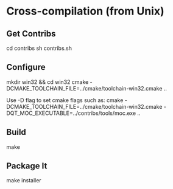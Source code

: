 # Cross-compilation (from Unix)

## Get Contribs
 cd contribs
 sh contribs.sh

## Configure
mkdir win32 && cd win32
cmake -DCMAKE_TOOLCHAIN_FILE=../cmake/toolchain-win32.cmake ..

Use -D flag to set cmake flags such as:
cmake -DCMAKE_TOOLCHAIN_FILE=../cmake/toolchain-win32.cmake -DQT_MOC_EXECUTABLE=../contribs/tools/moc.exe ..

## Build
make

## Package It
make installer
